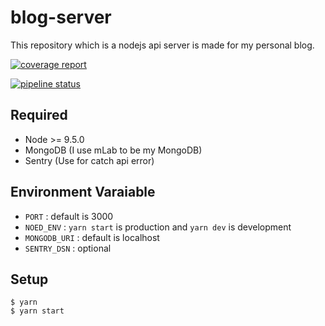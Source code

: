 # blog-server
This repository which is a nodejs api server is made for my personal blog.

[![coverage report](https://gitlab.com/Rukeith/blog-server/badges/master/coverage.svg?job=test)](https://gitlab.com/Rukeith/blog-server/commits/master)

[![pipeline status](https://gitlab.com/Rukeith/blog-server/badges/master/pipeline.svg)](https://gitlab.com/Rukeith/blog-server/commits/master)

## Required
* Node >= 9.5.0
* MongoDB (I use mLab to be my MongoDB)
* Sentry (Use for catch api error)

## Environment Varaiable
* `PORT` : default is 3000
* `NOED_ENV` : `yarn start` is production and `yarn dev` is development
* `MONGODB_URI` : default is localhost
* `SENTRY_DSN` : optional

## Setup

    $ yarn
    $ yarn start
